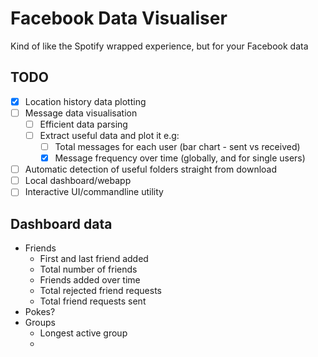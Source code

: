 # Facebook Data Visualiser
Kind of like the Spotify wrapped experience, but for your Facebook data

## TODO
* [x] Location history data plotting
* [ ] Message data visualisation
    * [ ] Efficient data parsing
    * [ ] Extract useful data and plot it e.g:
        * [ ] Total messages for each user (bar chart - sent vs received)
        * [x] Message frequency over time (globally, and for single users)
* [ ] Automatic detection of useful folders straight from download
* [ ] Local dashboard/webapp
* [ ] Interactive UI/commandline utility

## Dashboard data
* Friends
    * First and last friend added
    * Total number of friends
    * Friends added over time  
    * Total rejected friend requests
    * Total friend requests sent
* Pokes?
* Groups
    * Longest active group  
    *
